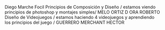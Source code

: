 Diego Marche Focil
Principios de Composición y Diseño / estamos viendo principios de photoshop y montajes simples/ MELO ORTIZ D ORA ROBERTO
	Diseño de Videojuegos / estamos haciendo 4 videojuegos y aprendiendo los principios del juego  / GUERRERO MERCHANT HECTOR